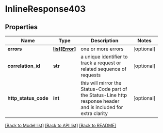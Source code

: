 # InlineResponse403

## Properties
Name | Type | Description | Notes
------------ | ------------- | ------------- | -------------
**errors** | [**list[Error]**](Error.md) | one or more errors | [optional] 
**correlation_id** | **str** | a unique identifier to track a request or related sequence of requests | [optional] 
**http_status_code** | **int** | this will mirror the Status-Code part of the Status-Line http response header and is included for extra clarity | [optional] 

[[Back to Model list]](../README.md#documentation-for-models) [[Back to API list]](../README.md#documentation-for-api-endpoints) [[Back to README]](../README.md)


